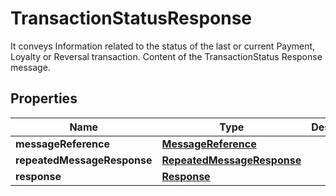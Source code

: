 

# TransactionStatusResponse

It conveys Information related to the status of the last or current Payment, Loyalty or Reversal transaction. Content of the TransactionStatus Response message.

## Properties

| Name | Type | Description | Notes |
|------------ | ------------- | ------------- | -------------|
|**messageReference** | [**MessageReference**](MessageReference.md) |  |  [optional] |
|**repeatedMessageResponse** | [**RepeatedMessageResponse**](RepeatedMessageResponse.md) |  |  [optional] |
|**response** | [**Response**](Response.md) |  |  |



